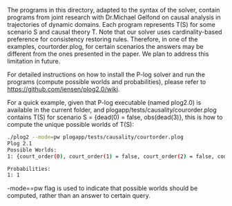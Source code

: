 The programs in this directory, adapted to the syntax of the solver, contain programs from  joint research with Dr.Michael Gelfond on causal analysis in trajectories of dynamic domains. Each program represents T(S) for some scenario S and causal theory T. Note that  our solver uses cardinality-based preference for consistency restoring rules. 
Therefore, in one of the examples, courtorder.plog, for certain scenarios the answers may be different from the ones presented in the paper. We plan to address this limitation in future.

For detailed instructions on how to install the P-log solver and run the programs (compute possible worlds and probabilities), please refer to https://github.com/iensen/plog2.0/wiki.

For a quick example, given that P-log executable (named plog2.0) is available in the current folder, and plogapp/tests/causality/courorder.plog contains T(S) for scenario S = {dead(0) = false, obs(dead(3)}, this is how to compute the unique possible worlds of T(S):
```bash
./plog2 --mode=pw plogapp/tests/causality/courtorder.plog 
Plog 2.1
Possible Worlds:
1: {court_order(0), court_order(1) = false, court_order(2) = false, court_order(3) = false, captain_order(1), captain_order(0) = false, captain_order(2) = false, captain_order(3) = false, shoot(a, 2), shoot(b, 2), shoot(a, 0) = false, shoot(a, 1) = false, shoot(a, 3) = false, shoot(b, 0) = false, shoot(b, 1) = false, shoot(b, 3) = false, dead(3), dead(0) = false, dead(1) = false, dead(2) = false}

Probabilities:
1: 1
```
-mode==pw flag is used to indicate that possible worlds should be computed, rather than an answer to certain query.
